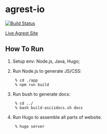# agrest-io

[![Build Status](https://travis-ci.org/agrestio/agrest-io.svg?branch=master)](https://travis-ci.org/agrestio/agrest-io)

[Live Agrest Site](https://agrest.io/)

## How To Run

1. Setup env: Node.js, Java, Hugo;
2. Run Node.js to generate JS/CSS:

        % cd ./app
        % npm run build
        
3. Run bush to generate docs:

        % cd ../
        % bash build-asciidocs.sh docs

4. Run Hugo to assemble all parts of website.

        % hugo server
